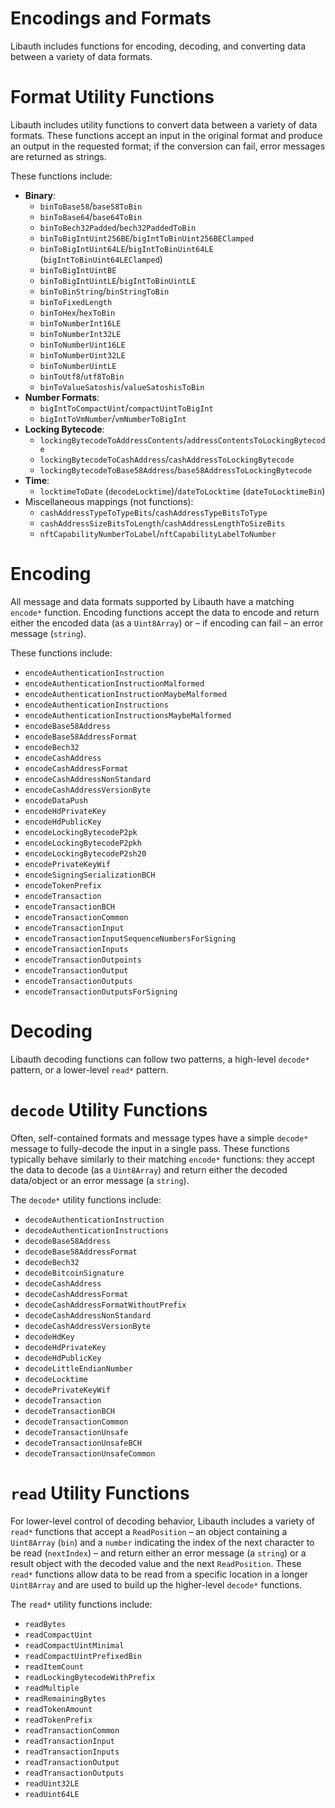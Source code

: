 # Encodings and Formats

Libauth includes functions for encoding, decoding, and converting data between a variety of data formats.

# Format Utility Functions

Libauth includes utility functions to convert data between a variety of data formats. These functions accept an input in the original format and produce an output in the requested format; if the conversion can fail, error messages are returned as strings.

These functions include:

- **Binary**:
  - `binToBase58`/`base58ToBin`
  - `binToBase64`/`base64ToBin`
  - `binToBech32Padded`/`bech32PaddedToBin`
  - `binToBigIntUint256BE`/`bigIntToBinUint256BEClamped`
  - `binToBigIntUint64LE`/`bigIntToBinUint64LE` (`bigIntToBinUint64LEClamped`)
  - `binToBigIntUintBE`
  - `binToBigIntUintLE`/`bigIntToBinUintLE`
  - `binToBinString`/`binStringToBin`
  - `binToFixedLength`
  - `binToHex`/`hexToBin`
  - `binToNumberInt16LE`
  - `binToNumberInt32LE`
  - `binToNumberUint16LE`
  - `binToNumberUint32LE`
  - `binToNumberUintLE`
  - `binToUtf8`/`utf8ToBin`
  - `binToValueSatoshis`/`valueSatoshisToBin`
- **Number Formats**:
  - `bigIntToCompactUint`/`compactUintToBigInt`
  - `bigIntToVmNumber`/`vmNumberToBigInt`
- **Locking Bytecode**:
  - `lockingBytecodeToAddressContents`/`addressContentsToLockingBytecode`
  - `lockingBytecodeToCashAddress`/`cashAddressToLockingBytecode`
  - `lockingBytecodeToBase58Address`/`base58AddressToLockingBytecode`
- **Time**:
  - `locktimeToDate` (`decodeLocktime`)/`dateToLocktime` (`dateToLocktimeBin`)
- Miscellaneous mappings (not functions):
  - `cashAddressTypeToTypeBits`/`cashAddressTypeBitsToType`
  - `cashAddressSizeBitsToLength`/`cashAddressLengthToSizeBits`
  - `nftCapabilityNumberToLabel`/`nftCapabilityLabelToNumber`

# Encoding

All message and data formats supported by Libauth have a matching `encode*` function. Encoding functions accept the data to encode and return either the encoded data (as a `Uint8Array`) or – if encoding can fail – an error message (`string`).

These functions include:

- `encodeAuthenticationInstruction`
- `encodeAuthenticationInstructionMalformed`
- `encodeAuthenticationInstructionMaybeMalformed`
- `encodeAuthenticationInstructions`
- `encodeAuthenticationInstructionsMaybeMalformed`
- `encodeBase58Address`
- `encodeBase58AddressFormat`
- `encodeBech32`
- `encodeCashAddress`
- `encodeCashAddressFormat`
- `encodeCashAddressNonStandard`
- `encodeCashAddressVersionByte`
- `encodeDataPush`
- `encodeHdPrivateKey`
- `encodeHdPublicKey`
- `encodeLockingBytecodeP2pk`
- `encodeLockingBytecodeP2pkh`
- `encodeLockingBytecodeP2sh20`
- `encodePrivateKeyWif`
- `encodeSigningSerializationBCH`
- `encodeTokenPrefix`
- `encodeTransaction`
- `encodeTransactionBCH`
- `encodeTransactionCommon`
- `encodeTransactionInput`
- `encodeTransactionInputSequenceNumbersForSigning`
- `encodeTransactionInputs`
- `encodeTransactionOutpoints`
- `encodeTransactionOutput`
- `encodeTransactionOutputs`
- `encodeTransactionOutputsForSigning`

# Decoding

Libauth decoding functions can follow two patterns, a high-level `decode*` pattern, or a lower-level `read*` pattern.

# `decode` Utility Functions

Often, self-contained formats and message types have a simple `decode*` message to fully-decode the input in a single pass. These functions typically behave similarly to their matching `encode*` functions: they accept the data to decode (as a `Uint8Array`) and return either the decoded data/object or an error message (a `string`).

The `decode*` utility functions include:

- `decodeAuthenticationInstruction`
- `decodeAuthenticationInstructions`
- `decodeBase58Address`
- `decodeBase58AddressFormat`
- `decodeBech32`
- `decodeBitcoinSignature`
- `decodeCashAddress`
- `decodeCashAddressFormat`
- `decodeCashAddressFormatWithoutPrefix`
- `decodeCashAddressNonStandard`
- `decodeCashAddressVersionByte`
- `decodeHdKey`
- `decodeHdPrivateKey`
- `decodeHdPublicKey`
- `decodeLittleEndianNumber`
- `decodeLocktime`
- `decodePrivateKeyWif`
- `decodeTransaction`
- `decodeTransactionBCH`
- `decodeTransactionCommon`
- `decodeTransactionUnsafe`
- `decodeTransactionUnsafeBCH`
- `decodeTransactionUnsafeCommon`

# `read` Utility Functions

For lower-level control of decoding behavior, Libauth includes a variety of `read*` functions that accept a `ReadPosition` – an object containing a `Uint8Array` (`bin`) and a `number` indicating the index of the next character to be read (`nextIndex`) – and return either an error message (a `string`) or a result object with the decoded value and the next `ReadPosition`. These `read*` functions allow data to be read from a specific location in a longer `Uint8Array` and are used to build up the higher-level `decode*` functions.

The `read*` utility functions include:

- `readBytes`
- `readCompactUint`
- `readCompactUintMinimal`
- `readCompactUintPrefixedBin`
- `readItemCount`
- `readLockingBytecodeWithPrefix`
- `readMultiple`
- `readRemainingBytes`
- `readTokenAmount`
- `readTokenPrefix`
- `readTransactionCommon`
- `readTransactionInput`
- `readTransactionInputs`
- `readTransactionOutput`
- `readTransactionOutputs`
- `readUint32LE`
- `readUint64LE`
